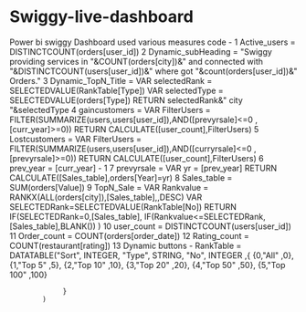 # Swiggy-live-dashboard
Power bi swiggy Dashboard
used various measures code - 
1 Active_users = DISTINCTCOUNT(orders[user_id])
2 Dynamic_subHeading = "Swiggy providing services in "&COUNT(orders[city])&" and connected with "&DISTINCTCOUNT(users[user_id])&"
  where got "&count(orders[user_id])&" Orders."
3 Dynamic_TopN_Title = VAR selectedRank = SELECTEDVALUE(RankTable[Type])
                     VAR selectedType = SELECTEDVALUE(orders[Type])
RETURN
selectedRank&" city "&selectedType
4 gaincustomers = VAR FilterUsers = FILTER(SUMMARIZE(users,users[user_id]),AND([prevyrsale]<=0 , [curr_year]>=0))
RETURN
CALCULATE([user_count],FilterUsers)
5 Lostcustomers = VAR FilterUsers = FILTER(SUMMARIZE(users,users[user_id]),AND([curryrsale]<=0 , [prevyrsale]>=0))
RETURN
CALCULATE([user_count],FilterUsers)
6 prev_year = [curr_year] - 1
7 prevyrsale = VAR yr = [prev_year]
RETURN
CALCULATE([Sales_table],orders[Year]=yr)
8 Sales_table = SUM(orders[Value])
9 TopN_Sale = 
VAR Rankvalue = RANKX(ALL(orders[city]),[Sales_table],,DESC)
                VAR SELECTEDRank=SELECTEDVALUE(RankTable[No])
RETURN
IF(SELECTEDRank=0,[Sales_table],
IF(Rankvalue<=SELECTEDRank,[Sales_table],BLANK())
)
10 user_count = DISTINCTCOUNT(users[user_id])
11 Order_count = COUNT(orders[order_date])
12 Rating_count = COUNT(restaurant[rating])
13 Dynamic buttons - RankTable = DATATABLE("Sort", INTEGER, "Type", STRING, "No", INTEGER
                 ,{             {0,"All" ,0},
                                {1,"Top 5" ,5},
                                {2,"Top 10" ,10},
                                {3,"Top 20" ,20},
                                {4,"Top 50" ,50},
                                {5,"Top 100" ,100}

                 }
            )
